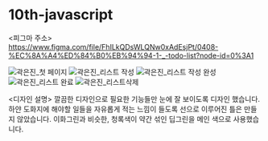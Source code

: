 # 10th-javascript

<피그마 주소>
https://www.figma.com/file/FhILkQDsWLQNw0xAdEsjPt/0408-%EC%8A%A4%ED%84%B0%EB%94%94-1-_-todo-list?node-id=0%3A1


![곽은진_첫 페이지](https://user-images.githubusercontent.com/102958583/166417618-c34b7139-3002-44d9-b786-b3693727f858.png)
![곽은진_리스트 작성](https://user-images.githubusercontent.com/102958583/166417629-2710175b-8923-42e3-b2ab-af4a7f77e412.png)
![곽은진_리스트 작성 완성](https://user-images.githubusercontent.com/102958583/166417636-6e5ee689-7fb6-49c9-b17d-d5289351b6a2.png)
![곽은진_리스트 완료](https://user-images.githubusercontent.com/102958583/166417647-dc1b1f69-12ae-4f46-b139-915852c0581f.png)
![곽은진_리스트삭제](https://user-images.githubusercontent.com/102958583/166417651-f295b38c-d07c-426f-99c0-2a29b7ee84ed.png)

<디자인 설명>
깔끔한 디자인으로 필요한 기능들만 눈에 잘 보이도록 디자인 했습니다.
하얀 도화지에 해야할 일들을 자유롭게 적는 느낌이 들도록 선으로 이루어진 틀은 만들지 않았습니다.
이화그린과 비슷한, 청록색이 약간 섞인 딥그린을 메인 색으로 사용했습니다.
